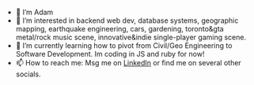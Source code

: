 - 👋 I’m Adam
- 👀 I’m interested in backend web dev, database systems, geographic mapping, earthquake engineering, cars, gardening, toronto&gta metal/rock music scene, innovative&indie single-player gaming scene.
- 🌱 I’m currently learning how to pivot from Civil/Geo Engineering to Software Development. Im coding in JS and ruby for now!
- 📫 How to reach me: Msg me on [LinkedIn](https://www.linkedin.com/in/adam-duyv/) or find me on several other socials.
<!--- - 💞️ I’m looking to collaborate on open source projects ---> 

<!---
A-DUYVESTYN/A-DUYVESTYN is a ✨ special ✨ repository because its `README.md` (this file) appears on your GitHub profile.
You can click the Preview link to take a look at your changes.
---> 
